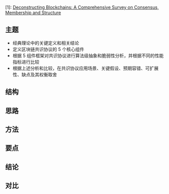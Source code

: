 [1]: [Deconstructing Blockchains: A Comprehensive Survey on Consensus, Membership and Structure](http://arxiv.org/abs/1908.08316)

## 主题

- 经典理论中的关键定义和相关结论
- 定义区块链共识协议的 5 个核心组件
- 根据 5 组件框架对共识协议进行算法级抽象和脆弱性分析，并根据不同的性能指标进行比较
- 根据上述分析和比较，在共识协议应用场景、关键假设、预期容错、可扩展性、缺点及其权衡取舍

## 结构



## 思路



## 方法



## 要点



## 结论



## 对比

